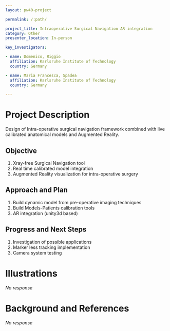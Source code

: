 ```yaml
---
layout: pw40-project

permalink: /:path/

project_title: Intraoperative Surgical Navigation AR integration
category: Other
presenter_location: In-person

key_investigators:

- name: Domenico, Riggio
  affiliation: Karlsruhe Institute of Technology
  country: Germany

- name: Maria Francesca, Spadea
  affiliation: Karlsruhe Institute of Technology
  country: Germany

---
```


# Project Description

<!-- Add a short paragraph describing the project. -->

Design of Intra-operative surgical navigation framework combined with live calibrated anatomical models and Augmented Reality.

## Objective

<!-- Describe here WHAT you would like to achieve (what you will have as end result). -->

1.  Xray-free Surgical Navigation tool
2.  Real time calibrated model integration
3.  Augmented Reality visualization for intra-operative surgery

## Approach and Plan

<!-- Describe here HOW you would like to achieve the objectives stated above. -->

1.  Build dynamic model from pre-operative imaging techniques
2.  Build Models-Patients calibration tools
3.  AR integration (unity3d based)

## Progress and Next Steps

<!-- Update this section as you make progress, describing of what you have ACTUALLY DONE.
     If there are specific steps that you could not complete then you can describe them here, too. -->

1.  Investigation of possible applications
2.  Marker less tracking implementation
3.  Camera system testing

# Illustrations

<!-- Add pictures and links to videos that demonstrate what has been accomplished. -->

*No response*

# Background and References

<!-- If you developed any software, include link to the source code repository.
     If possible, also add links to sample data, and to any relevant publications. -->

*No response*
